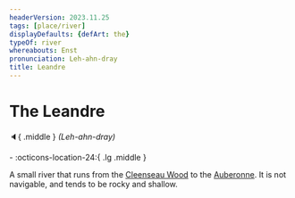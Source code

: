 ```yaml
---
headerVersion: 2023.11.25
tags: [place/river]
displayDefaults: {defArt: the}
typeOf: river
whereabouts: Enst
pronunciation: Leh-ahn-dray
title: Leandre
---
```

# The Leandre
:speaker:{ .middle } *(Leh-ahn-dray)*  
<div class="grid cards ext-narrow-margin ext-one-column" markdown>
-    :octicons-location-24:{ .lg .middle }   
</div>


A small river that runs from the  [Cleenseau Wood](<../../sembara/barony-of-aveil/cleenseau-region/cleenseau-wood.md>) to the [Auberonne](<./auberonne.md>). It is not navigable, and tends to be rocky and shallow. 
